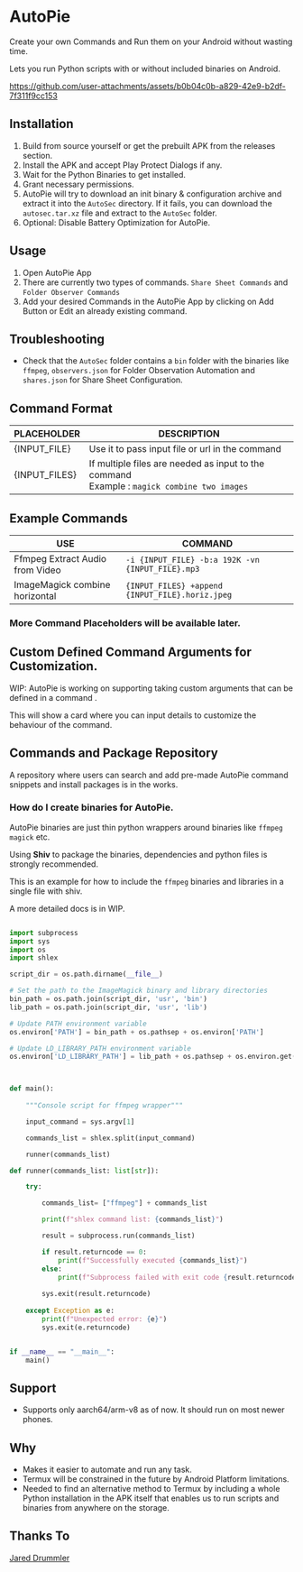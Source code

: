 # AutoPie

Create your own Commands and Run them on your Android without wasting time.

Lets you run Python scripts with or without included binaries on Android.

https://github.com/user-attachments/assets/b0b04c0b-a829-42e9-b2df-7f311f9cc153

## Installation

1) Build from source yourself or get the prebuilt APK from the releases section.
2) Install the APK and accept Play Protect Dialogs if any.
3) Wait for the Python Binaries to get installed.
4) Grant necessary permissions.
5) AutoPie will try to download an init binary & configuration archive and extract it into the `AutoSec` directory. If it fails, you can download the `autosec.tar.xz` file and extract to the `AutoSec` folder.
6) Optional: Disable Battery Optimization for AutoPie.

## Usage

1) Open AutoPie App
2) There are currently two types of commands. `Share Sheet Commands` and `Folder Observer Commands`
3) Add your desired Commands in the AutoPie App by clicking on Add Button or Edit an already existing command.

## Troubleshooting
* Check that the `AutoSec` folder contains a `bin` folder with the binaries like `ffmpeg`, `observers.json` for Folder Observation Automation and `shares.json` for Share Sheet Configuration.

## Command Format

| PLACEHOLDER   | DESCRIPTION                                                                                     |
|---------------|-------------------------------------------------------------------------------------------------|
| {INPUT_FILE}  | Use it to pass input file or url in the command                                                 |
| {INPUT_FILES} | If multiple files are needed as input to the command<br/> Example : `magick combine two images` |

## Example Commands

| USE                             | COMMAND                                                                                     |
|---------------------------------|---------------------------------------------------------------------------------------------|
| Ffmpeg Extract Audio from Video | `-i {INPUT_FILE} -b:a 192K -vn {INPUT_FILE}.mp3`                                            |
| ImageMagick combine horizontal  | `{INPUT_FILES} +append {INPUT_FILE}.horiz.jpeg` |

### More Command Placeholders will be available later.

## Custom Defined Command Arguments for Customization.

WIP: AutoPie is working on supporting taking custom arguments that can be defined in a command .

This will show a card where you can input details to customize the behaviour of the command.

## Commands and Package Repository

A repository where users can search and add pre-made AutoPie command snippets and install packages is in the works.

### How do I create binaries for AutoPie.

AutoPie binaries are just thin python wrappers around binaries like `ffmpeg` `magick` etc.

Using **Shiv** to package the binaries, dependencies and python files is strongly recommended.

This is an example for how to include the `ffmpeg` binaries and libraries in a single file with shiv.

A more detailed docs is in WIP.

```py

import subprocess
import sys
import os
import shlex

script_dir = os.path.dirname(__file__)

# Set the path to the ImageMagick binary and library directories
bin_path = os.path.join(script_dir, 'usr', 'bin')
lib_path = os.path.join(script_dir, 'usr', 'lib')

# Update PATH environment variable
os.environ['PATH'] = bin_path + os.pathsep + os.environ['PATH']

# Update LD_LIBRARY_PATH environment variable
os.environ['LD_LIBRARY_PATH'] = lib_path + os.pathsep + os.environ.get('LD_LIBRARY_PATH', '')



def main():
    
    """Console script for ffmpeg wrapper"""

    input_command = sys.argv[1]

    commands_list = shlex.split(input_command)

    runner(commands_list)

def runner(commands_list: list[str]):

    try:

        commands_list= ["ffmpeg"] + commands_list

        print(f"shlex command list: {commands_list}")

        result = subprocess.run(commands_list)

        if result.returncode == 0:
            print(f"Successfully executed {commands_list}")
        else:
            print(f"Subprocess failed with exit code {result.returncode} : {commands_list}")
        
        sys.exit(result.returncode)
        
    except Exception as e:
        print(f"Unexpected error: {e}")
        sys.exit(e.returncode)


if __name__ == "__main__":
    main()

```


## Support
* Supports only aarch64/arm-v8 as of now. It should run on most newer phones.

## Why

* Makes it easier to automate and run any task.
* Termux will be constrained in the future by Android Platform limitations.
* Needed to find an alternative method to Termux by including a whole Python installation in the APK itself that enables us to run scripts and binaries from anywhere on the storage.


## Thanks To

[Jared Drummler](https://github.com/jaredrummler)





